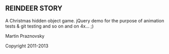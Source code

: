 REINDEER STORY
--------------

A Christmas hidden object game.
jQuery demo for the purpose of animation tests & git testing and so on and on 4x... ;)

Martin Praznovsky

Copyright 2011-2013
